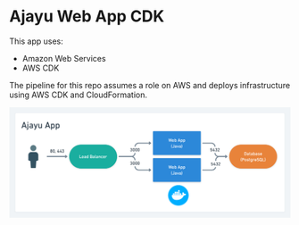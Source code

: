 # Ajayu Web App CDK

This app uses:

- Amazon Web Services
- AWS CDK

The pipeline for this repo assumes a role on AWS and deploys infrastructure using AWS CDK and CloudFormation.

![](./app.png)
